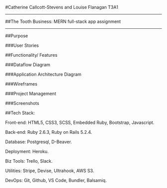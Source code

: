 
#Catherine Callcott-Stevens and Louise Flanagan T3A1
********************************
##The Tooth Business: MERN full-stack app assignment
*****************************************


##Purpose

###User Stories

##Functionality/ Features

###Dataflow Diagram

###Application Architecture Diagram

###Wireframes

###Project Management 

###Screenshots


##Tech Stack:

Front-end: HTML5, CSS3, SCSS, Embedded Ruby, Bootstrap, Javascript.

Back-end: Ruby 2.6.3, Ruby on Rails 5.2.4.

Database: Postgresql, D-Beaver.

Deployment: Heroku.

Biz Tools: Trello, Slack.

Utilities: Stripe, Devise, Ultrahook, AWS S3.

DevOps: Git, Github, VS Code, Bundler, Balsamiq.

